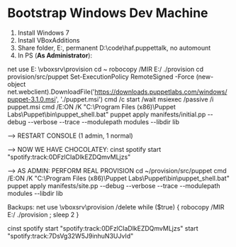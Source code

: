 # Bootstrap Windows Dev Machine

1. Install Windows 7
2. Install VBoxAdditions
3. Share folder, E:, permanent D:\code\haf.puppettalk, no automount
4. In PS (**As Administrator**):

  net use E: \\vboxsrv\provision
  cd ~
  robocopy /MIR E:/ ./provision
  cd provision/src/puppet
  Set-ExecutionPolicy RemoteSigned -Force
  (new-object net.webclient).DownloadFile('https://downloads.puppetlabs.com/windows/puppet-3.1.0.msi', './puppet.msi')
  cmd /c start /wait msiexec /passive /i puppet.msi
  cmd /E:ON /K "C:\Program Files (x86)\Puppet Labs\Puppet\bin\puppet_shell.bat"
  puppet apply manifests/initial.pp --debug --verbose --trace --modulepath modules --libdir lib
  
--> RESTART CONSOLE (1 admin, 1 normal)

--> NOW WE HAVE CHOCOLATEY:
  cinst spotify
  start "spotify:track:0DFzlCIaDlkEZDQmvMLjzs"

--> AS ADMIN: PERFORM REAL PROVISION
  cd ~/provision/src/puppet
  cmd /E:ON /K "C:\Program Files (x86)\Puppet Labs\Puppet\bin\puppet_shell.bat"
  puppet apply manifests/site.pp --debug --verbose --trace --modulepath modules --libdir lib
  

Backups:
net use \\vboxsrv\provision /delete
while ($true) {  robocopy /MIR E:/ ./provision ; sleep 2 }

cinst spotify
start "spotify:track:0DFzlCIaDlkEZDQmvMLjzs"
start "spotify:track:7DsVg32W5J9inhuN3UJvId"